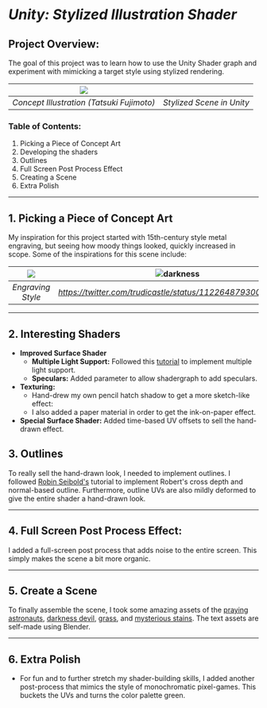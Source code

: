 # *Unity: Stylized Illustration Shader*

## Project Overview:
The goal of this project was to learn how to use the Unity Shader graph and experiment with mimicking a target style using stylized rendering. 

| ![](https://github.com/Diana-ou/hw04-stylization/blob/main/darkness.jpg)  |  |
|:--:|:--:|
| *Concept Illustration (Tatsuki Fujimoto)* | *Stylized Scene in Unity* |


### Table of Contents:
1. Picking a Piece of Concept Art
2. Developing the shaders
3. Outlines
4. Full Screen Post Process Effect
5. Creating a Scene
6. Extra Polish

---
## 1. Picking a Piece of Concept Art

My inspiration for this project started with 15th-century style metal engraving, but seeing how moody things looked, quickly increased in scope. Some of the inspirations for this scene include:   

| ![](https://github.com/Diana-ou/hw04-stylization/blob/main/engraving.png) | ![darkness](https://github.com/Diana-ou/hw04-stylization/assets/90532124/e9b3f765-d1d2-43eb-bb0e-1c79d5ffdb2c) | 
|:--:|:--:|
| *Engraving Style* | *https://twitter.com/trudicastle/status/1122648793009098752* | 
---
## 2. Interesting Shaders
- **Improved Surface Shader**
  - **Multiple Light Support:** Followed this [tutorial](https://youtu.be/1CJ-ZDSFsMM) to implement multiple light support.
  - **Speculars:** Added parameter to allow shadergraph to add speculars. 
- **Texturing:**
  - Hand-drew my own pencil hatch shadow to get a more sketch-like effect:
     [](https://github.com/CIS-566-Fall-2023/hw04-stylization/assets/72320867/dae1ffc2-8269-493d-919f-b3811c76ed30)
  - I also added a paper material in order to get the ink-on-paper effect.
- **Special Surface Shader:** Added time-based UV offsets to sell the hand-drawn effect.

## 3. Outlines
To really sell the hand-drawn look, I needed to implement outlines. I followed [Robin Seibold's](https://www.youtube.com/@RobinSeibold) tutorial to implement Robert's cross depth and normal-based outline. Furthermore, outline UVs are also mildly deformed to give the entire shader a hand-drawn look. 

---
## 4. Full Screen Post Process Effect:
I added a full-screen post process that adds noise to the entire screen. This simply makes the scene a bit more  organic. 

---
## 5. Create a Scene
To finally assemble the scene, I took some amazing assets of the [praying astronauts](), [darkness devil](), [grass](), and [mysterious stains](). The text assets are self-made using Blender.

---
## 6. Extra Polish
- For fun and to further stretch my shader-building skills, I added another post-process that mimics the style of monochromatic pixel-games. This buckets the UVs and turns the color palette green.
